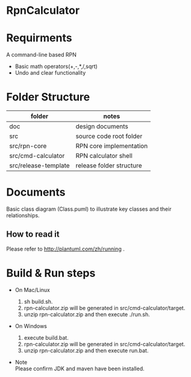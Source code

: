 # RpnCalculator

# Requirments
A command-line based RPN
* Basic math operators(+,-,*,/,sqrt)
* Undo and clear functionality

# Folder Structure
|folder|notes|
|---|---|
|doc|design documents|
|src|source code root folder|
|src/rpn-core|RPN core implementation|
|src/cmd-calculator| RPN calculator shell|
|src/release-template|release folder structure|
# Documents
Basic class diagram (Class.puml) to illustrate key classes and their relationships.
## How to read it
Please refer to http://plantuml.com/zh/running .
# Build & Run steps
* On Mac/Linux
  1. sh build.sh.
  2. rpn-calculator.zip will be generated in src/cmd-calculator/target.
  3. unzip rpn-calculator.zip and then execute ./run.sh.
* On Windows
  1. execute build.bat.
  2. rpn-calculator.zip will be generated in src/cmd-calculator/target.
  3. unzip rpn-calculator.zip and then execute run.bat.

* Note     
  Please confirm JDK and maven have been installed.


